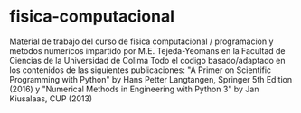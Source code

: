 # fisica-computacional
Material de trabajo del curso de fisica computacional / programacion y metodos numericos
impartido por M.E. Tejeda-Yeomans en la Facultad de Ciencias de la Universidad de Colima
Todo el codigo basado/adaptado en los contenidos de las siguientes publicaciones:
"A Primer on Scientific Programming with Python" by Hans Petter Langtangen, Springer 5th Edition (2016)
 y "Numerical Methods in Engineering with Python 3" by Jan Kiusalaas, CUP (2013)
